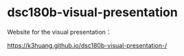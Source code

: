 # dsc180b-visual-presentation
Website for the visual presentation：

https://k3huang.github.io/dsc180b-visual-presentation-/
